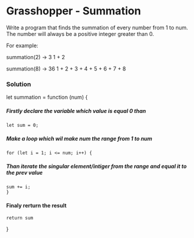 # Grasshopper - Summation

Write a program that finds the summation of every number from 1 to num. The number will always be a positive integer greater than 0.

For example:

summation(2) -> 3
1 + 2

summation(8) -> 36
1 + 2 + 3 + 4 + 5 + 6 + 7 + 8

### Solution

let summation = function (num) {

##### Firstly declare the variable which value is equal 0 than

    let sum = 0;

##### Make a loop which wil make num the range from 1 to num

    for (let i = 1; i <= num; i++) {

##### Than iterate the singular element/intiger from the range and equal it to the prev value

    sum += i;
    }

#### Finaly rerturn the result

    return sum

}
